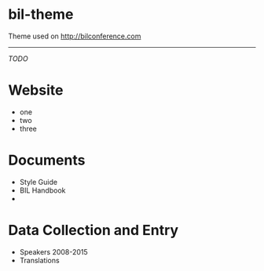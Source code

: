 # bil-theme
Theme used on http://bilconference.com

---

*TODO*

# Website
- one
- two
- three

# Documents
- Style Guide
- BIL Handbook
- 

# Data Collection and Entry
- Speakers 2008-2015
- Translations
